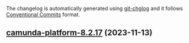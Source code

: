 The changelog is automatically generated using [git-chglog](https://github.com/git-chglog/git-chglog)
and it follows [Conventional Commits](https://www.conventionalcommits.org/en/v1.0.0/) format.


<a name="camunda-platform-8.2.17"></a>
## [camunda-platform-8.2.17](https://github.com/camunda/camunda-platform-helm/compare/camunda-platform-8.2.16...camunda-platform-8.2.17) (2023-11-13)

